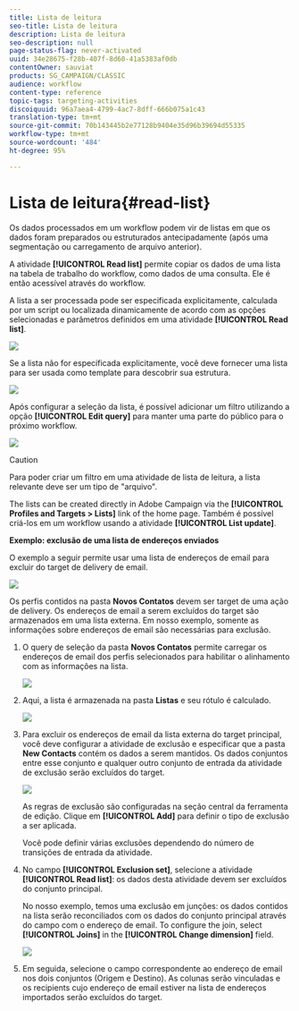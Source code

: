 ```yaml
---
title: Lista de leitura
seo-title: Lista de leitura
description: Lista de leitura
seo-description: null
page-status-flag: never-activated
uuid: 34e28675-f28b-407f-8d60-41a5383af0db
contentOwner: sauviat
products: SG_CAMPAIGN/CLASSIC
audience: workflow
content-type: reference
topic-tags: targeting-activities
discoiquuid: 96a7aea4-4799-4ac7-8dff-666b075a1c43
translation-type: tm+mt
source-git-commit: 70b143445b2e77128b9404e35d96b39694d55335
workflow-type: tm+mt
source-wordcount: '484'
ht-degree: 95%

---
```



# Lista de leitura{#read-list}

Os dados processados em um workflow podem vir de listas em que os dados foram preparados ou estruturados antecipadamente (após uma segmentação ou carregamento de arquivo anterior).

A atividade **[!UICONTROL Read list]** permite copiar os dados de uma lista na tabela de trabalho do workflow, como dados de uma consulta. Ele é então acessível através do workflow.

A lista a ser processada pode ser especificada explicitamente, calculada por um script ou localizada dinamicamente de acordo com as opções selecionadas e parâmetros definidos em uma atividade **[!UICONTROL Read list]**.

![](assets/list_edit_select_option_01.png)

Se a lista não for especificada explicitamente, você deve fornecer uma lista para ser usada como template para descobrir sua estrutura.

![](assets/s_advuser_list_template_select.png)

Após configurar a seleção da lista, é possível adicionar um filtro utilizando a opção **[!UICONTROL Edit query]** para manter uma parte do público para o próximo workflow.

![](assets/wf_readlist_1.png)

>[!CAUTION]
>
>Para poder criar um filtro em uma atividade de lista de leitura, a lista relevante deve ser um tipo de &quot;arquivo&quot;.

The lists can be created directly in Adobe Campaign via the **[!UICONTROL Profiles and Targets > Lists]** link of the home page. Também é possível criá-los em um workflow usando a atividade **[!UICONTROL List update]**.

**Exemplo: exclusão de uma lista de endereços enviados**

O exemplo a seguir permite usar uma lista de endereços de email para excluir do target de delivery de email.

![](assets/s_advuser_list_read_sample_1.png)

Os perfis contidos na pasta **Novos Contatos** devem ser target de uma ação de delivery. Os endereços de email a serem excluídos do target são armazenados em uma lista externa. Em nosso exemplo, somente as informações sobre endereços de email são necessárias para exclusão.

1. O query de seleção da pasta **Novos Contatos** permite carregar os endereços de email dos perfis selecionados para habilitar o alinhamento com as informações na lista.

   ![](assets/s_advuser_list_read_sample_0.png)

1. Aqui, a lista é armazenada na pasta **Listas** e seu rótulo é calculado.

   ![](assets/s_advuser_list_read_sample_2.png)

1. Para excluir os endereços de email da lista externa do target principal, você deve configurar a atividade de exclusão e especificar que a pasta **New Contacts** contém os dados a serem mantidos. Os dados conjuntos entre esse conjunto e qualquer outro conjunto de entrada da atividade de exclusão serão excluídos do target.

   ![](assets/s_advuser_list_read_sample_3.png)

   As regras de exclusão são configuradas na seção central da ferramenta de edição. Clique em **[!UICONTROL Add]** para definir o tipo de exclusão a ser aplicada.

   Você pode definir várias exclusões dependendo do número de transições de entrada da atividade.

1. No campo **[!UICONTROL Exclusion set]**, selecione a atividade **[!UICONTROL Read list]**: os dados desta atividade devem ser excluídos do conjunto principal.

   No nosso exemplo, temos uma exclusão em junções: os dados contidos na lista serão reconciliados com os dados do conjunto principal através do campo com o endereço de email. To configure the join, select **[!UICONTROL Joins]** in the **[!UICONTROL Change dimension]** field.

   ![](assets/s_advuser_list_read_sample_4.png)

1. Em seguida, selecione o campo correspondente ao endereço de email nos dois conjuntos (Origem e Destino). As colunas serão vinculadas e os recipients cujo endereço de email estiver na lista de endereços importados serão excluídos do target.

